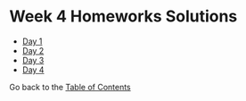 # Week 4 Homeworks Solutions

- [Day 1](/Week%204/Day%201/homework-13-solution.md)
- [Day 2](/Week%204/Day%202/homework-14-solution.md)
- [Day 3](/Week%204/Day%203/homework-15-solution.md)
- [Day 4](/Week%204/Day%204/homework-16-solution.md)

Go back to the [Table of Contents](/README.md)